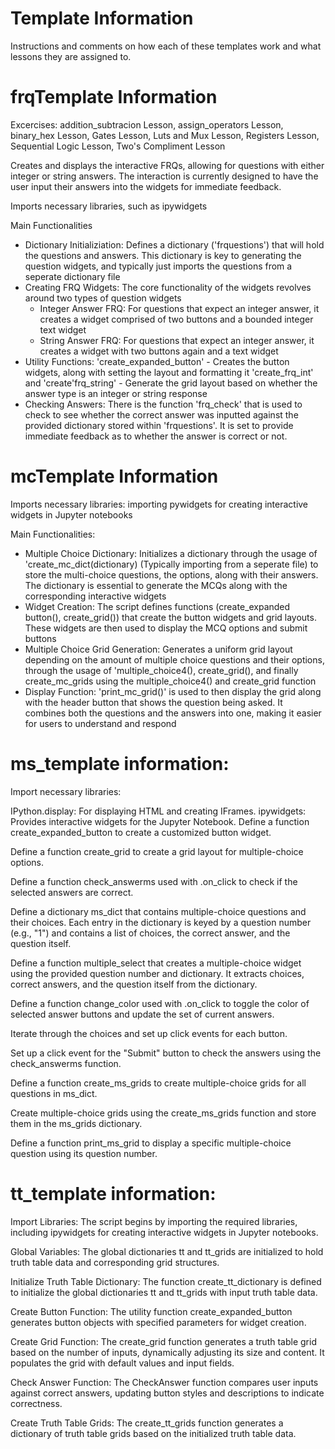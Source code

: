 # Template Information 

Instructions and comments on how each of these templates work and what lessons they are assigned to. 

# frqTemplate Information
Excercises:
addition_subtracion Lesson,
assign_operators Lesson,
binary_hex Lesson,
Gates Lesson,
Luts and Mux Lesson,
Registers Lesson,
Sequential Logic Lesson,
Two's Compliment Lesson

Creates and displays the interactive FRQs, allowing for questions with either integer or string answers. The interaction is currently designed to have the user input their answers into the widgets for immediate feedback. 

Imports necessary libraries, such as ipywidgets

Main Functionalities
- Dictionary Initializiation: Defines a dictionary ('frquestions') that will hold the questions and answers. This dictionary is key to generating the question widgets, and typically just imports the questions from a seperate dictionary file
- Creating FRQ Widgets: The core functionality of the widgets revolves around two types of question widgets
    - Integer Answer FRQ: For questions that expect an integer answer, it creates a widget comprised of two buttons and a bounded integer text widget
    - String Answer FRQ: For questions that expect an integer answer, it creates a widget with two buttons again and a text widget
- Utility Functions: 
        'create_expanded_button' - Creates the button widgets, along with setting the layout and formatting it 
        'create_frq_int' and 'create'frq_string' - Generate the grid layout based on whether the answer type is an integer or string response
- Checking Answers: There is the function 'frq_check' that is used to check to see whether the correct answer was inputted against the provided dictionary stored within 'frquestions'. It is set to provide immediate feedback as to whether the answer is correct or not. 


# mcTemplate Information
Imports necessary libraries: importing pywidgets for creating interactive widgets in Jupyter notebooks

Main Functionalities:
- Multiple Choice Dictionary: Initializes a dictionary through the usage of 'create_mc_dict(dictionary) (Typically importing from a seperate file) to store the multi-choice questions, the options, along with their answers. The dictionary is essential to generate the MCQs along with the corresponding interactive widgets
- Widget Creation: The script defines functions (create_expanded button(), create_grid()) that create the button widgets and grid layouts. These widgets are then used to display the MCQ options and submit buttons
- Multiple Choice Grid Generation: Generates a uniform grid layout depending on the amount of multiple choice questions and their options, through the usage of 'multiple_choice4(), create_grid(), and finally create_mc_grids using the multiple_choice4() and create_grid function
- Display Function: 'print_mc_grid()' is used to then display the grid along with the header button that shows the question being asked. It combines both the questions and the answers into one, making it easier for users to understand and respond


# ms_template information:

Import necessary libraries:

IPython.display: For displaying HTML and creating IFrames.
ipywidgets: Provides interactive widgets for the Jupyter Notebook.
Define a function create_expanded_button to create a customized button widget.

Define a function create_grid to create a grid layout for multiple-choice options.

Define a function check_answerms used with .on_click to check if the selected answers are correct.

Define a dictionary ms_dict that contains multiple-choice questions and their choices. Each entry in the dictionary is keyed by a question number (e.g., "1") and contains a list of choices, the correct answer, and the question itself.

Define a function multiple_select that creates a multiple-choice widget using the provided question number and dictionary. It extracts choices, correct answers, and the question itself from the dictionary.

Define a function change_color used with .on_click to toggle the color of selected answer buttons and update the set of current answers.

Iterate through the choices and set up click events for each button.

Set up a click event for the "Submit" button to check the answers using the check_answerms function.

Define a function create_ms_grids to create multiple-choice grids for all questions in ms_dict.

Create multiple-choice grids using the create_ms_grids function and store them in the ms_grids dictionary.

Define a function print_ms_grid to display a specific multiple-choice question using its question number.

# tt_template information:

Import Libraries: The script begins by importing the required libraries, including ipywidgets for creating interactive widgets in Jupyter notebooks.

Global Variables: The global dictionaries tt and tt_grids are initialized to hold truth table data and corresponding grid structures.

Initialize Truth Table Dictionary: The function create_tt_dictionary is defined to initialize the global dictionaries tt and tt_grids with input truth table data.

Create Button Function: The utility function create_expanded_button generates button objects with specified parameters for widget creation.

Create Grid Function: The create_grid function generates a truth table grid based on the number of inputs, dynamically adjusting its size and content. It populates the grid with default values and input fields.

Check Answer Function: The CheckAnswer function compares user inputs against correct answers, updating button styles and descriptions to indicate correctness.

Create Truth Table Grids: The create_tt_grids function generates a dictionary of truth table grids based on the initialized truth table data.
